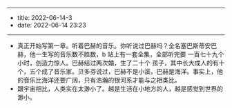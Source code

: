 - --
- title: 2022-06-14-3
- date: 2022-06-14 23:23
- --
- 真正开始写第一章。听着巴赫的音乐。你听说过巴赫吗？全名塞巴斯蒂安巴赫，他一生写的音乐数不胜数，b 站上有一套全集，全部听完要 一百七十九个小时，创造力惊人。巴赫结过两次婚，生了二十个 孩子，其中长大成人的有十个，五个成了音乐家。贝多芬说过，巴赫不是小溪，巴赫是海洋。事实上，他的音乐比海洋还要广阔，只有浩瀚的银河系才能与之相类比。
- 跟宇宙相比，人类实在太渺小了。越是生活在小地方的人，越是感觉到世界的渺小。
